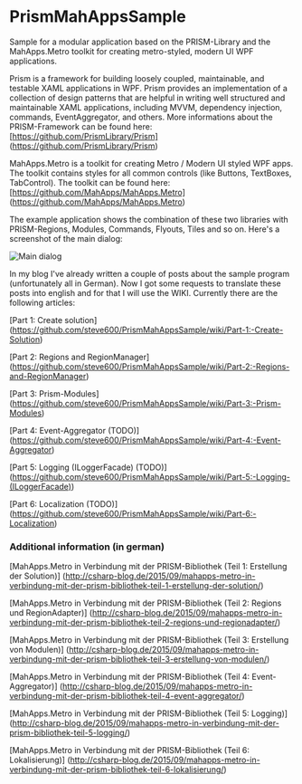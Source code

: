 # PrismMahAppsSample

Sample for a modular application based on the PRISM-Library and the MahApps.Metro toolkit for creating metro-styled, modern UI WPF applications.

Prism is a framework for building loosely coupled, maintainable, and testable XAML applications in WPF. Prism provides an implementation of a collection of design patterns that are helpful in writing well structured and maintainable XAML applications, including MVVM, dependency injection, commands, EventAggregator, and others. More informations about the PRISM-Framework can be found here: [https://github.com/PrismLibrary/Prism] (https://github.com/PrismLibrary/Prism)

MahApps.Metro is a toolkit for creating Metro / Modern UI styled WPF apps. The toolkit contains styles for all common controls (like Buttons, TextBoxes, TabControl). The toolkit can be found here: [https://github.com/MahApps/MahApps.Metro] (https://github.com/MahApps/MahApps.Metro)

The example application shows the combination of these two libraries with PRISM-Regions, Modules, Commands, Flyouts, Tiles and so on. Here's a screenshot of the main dialog:

![Main dialog](http://csharp-blog.de/wp-content/uploads/2015/09/PrismMahAppsSample_MainDialog.png)

In my blog I've already written a couple of posts about the sample program (unfortunately all in German). Now I got some requests to translate these posts into english and for that I will use the WIKI. Currently there are the following articles:

[Part 1: Create solution] (https://github.com/steve600/PrismMahAppsSample/wiki/Part-1:-Create-Solution)

[Part 2: Regions and RegionManager] (https://github.com/steve600/PrismMahAppsSample/wiki/Part-2:-Regions-and-RegionManager)

[Part 3: Prism-Modules] (https://github.com/steve600/PrismMahAppsSample/wiki/Part-3:-Prism-Modules)

[Part 4: Event-Aggregator (TODO)] (https://github.com/steve600/PrismMahAppsSample/wiki/Part-4:-Event-Aggregator)

[Part 5: Logging (ILoggerFacade) (TODO)] (https://github.com/steve600/PrismMahAppsSample/wiki/Part-5:-Logging-(ILoggerFacade))

[Part 6: Localization (TODO)] (https://github.com/steve600/PrismMahAppsSample/wiki/Part-6:-Localization)

### Additional information (in german)

[MahApps.Metro in Verbindung mit der PRISM-Bibliothek (Teil 1: Erstellung der Solution)] (http://csharp-blog.de/2015/09/mahapps-metro-in-verbindung-mit-der-prism-bibliothek-teil-1-erstellung-der-solution/)

[MahApps.Metro in Verbindung mit der PRISM-Bibliothek (Teil 2: Regions und RegionAdapter)] (http://csharp-blog.de/2015/09/mahapps-metro-in-verbindung-mit-der-prism-bibliothek-teil-2-regions-und-regionadapter/)

[MahApps.Metro in Verbindung mit der PRISM-Bibliothek (Teil 3: Erstellung von Modulen)]
(http://csharp-blog.de/2015/09/mahapps-metro-in-verbindung-mit-der-prism-bibliothek-teil-3-erstellung-von-modulen/)

[MahApps.Metro in Verbindung mit der PRISM-Bibliothek (Teil 4: Event-Aggregator)]
(http://csharp-blog.de/2015/09/mahapps-metro-in-verbindung-mit-der-prism-bibliothek-teil-4-event-aggregator/)

[MahApps.Metro in Verbindung mit der PRISM-Bibliothek (Teil 5: Logging)]
(http://csharp-blog.de/2015/09/mahapps-metro-in-verbindung-mit-der-prism-bibliothek-teil-5-logging/)

[MahApps.Metro in Verbindung mit der PRISM-Bibliothek (Teil 6: Lokalisierung)]
(http://csharp-blog.de/2015/09/mahapps-metro-in-verbindung-mit-der-prism-bibliothek-teil-6-lokalisierung/)
